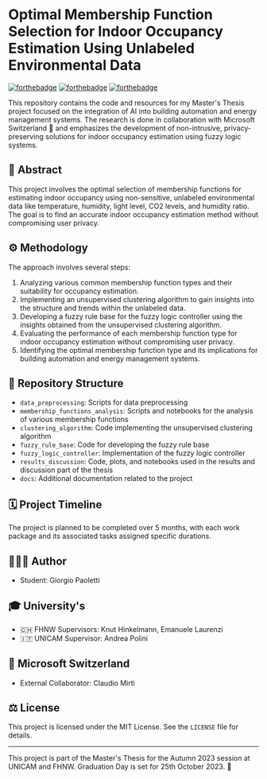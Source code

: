 # Optimal Membership Function Selection for Indoor Occupancy Estimation Using Unlabeled Environmental Data

[![forthebadge](https://forthebadge.com/images/badges/built-with-science.svg)](https://forthebadge.com)
[![forthebadge](https://forthebadge.com/images/badges/powered-by-coffee.svg)](https://forthebadge.com)
[![forthebadge](https://forthebadge.com/images/badges/made-with-python.svg)](https://forthebadge.com)
  
This repository contains the code and resources for my Master's Thesis project focused on the integration of AI into building automation and energy management systems. The research is done in collaboration with Microsoft Switzerland 🤝 and emphasizes the development of non-intrusive, privacy-preserving solutions for indoor occupancy estimation using fuzzy logic systems.

## 📜 Abstract

This project involves the optimal selection of membership functions for estimating indoor occupancy using non-sensitive, unlabeled environmental data like temperature, humidity, light level, CO2 levels, and humidity ratio. The goal is to find an accurate indoor occupancy estimation method without compromising user privacy.

## ⚙️ Methodology

The approach involves several steps:

1. Analyzing various common membership function types and their suitability for occupancy estimation.
2. Implementing an unsupervised clustering algorithm to gain insights into the structure and trends within the unlabeled data.
3. Developing a fuzzy rule base for the fuzzy logic controller using the insights obtained from the unsupervised clustering algorithm.
4. Evaluating the performance of each membership function type for indoor occupancy estimation without compromising user privacy.
5. Identifying the optimal membership function type and its implications for building automation and energy management systems.

## 📁 Repository Structure

- `data_preprocessing`: Scripts for data preprocessing
- `membership_functions_analysis`: Scripts and notebooks for the analysis of various membership functions
- `clustering_algorithm`: Code implementing the unsupervised clustering algorithm
- `fuzzy_rule_base`: Code for developing the fuzzy rule base
- `fuzzy_logic_controller`: Implementation of the fuzzy logic controller
- `results_discussion`: Code, plots, and notebooks used in the results and discussion part of the thesis
- `docs`: Additional documentation related to the project

## 🗓️ Project Timeline

The project is planned to be completed over 5 months, with each work package and its associated tasks assigned specific durations.

## 🧑🏻‍💻 Author
- Student: Giorgio Paoletti

## 🎓 University's
- 🇨🇭 FHNW Supervisors: Knut Hinkelmann, Emanuele Laurenzi
- 🇮🇹 UNICAM Supervisor: Andrea Polini

## 🏢 Microsoft Switzerland
- External Collaborator: Claudio Mirti

## ⚖️ License

This project is licensed under the MIT License. See the `LICENSE` file for details.

---

This project is part of the Master's Thesis for the Autumn 2023 session at UNICAM and FHNW. Graduation Day is set for 25th October 2023. 🎉
